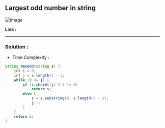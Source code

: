 ## Largest odd number in string 

![image](https://user-images.githubusercontent.com/23376002/234052193-63e53baa-b0af-427a-bb4d-310384878910.png)


**Link :** 

------------------------------------------------------------------------------------------------------------------------------------------------------

### Solution : 

- Time Complexity : 


```java
String maxOdd(String s) {
    int i = 0;
    int j = s.length() - 1;
    while (i <= j) {
        if (s.charAt(j) % 2 != 0)
            return s;
        else {
            s = s.substring(0, s.length() - 1);
            j--;
        }
    }
    return s;
}

```



